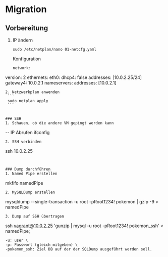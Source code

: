 # Migration

## Vorbereitung
1. IP ändern
   ```
   sudo /etc/netplan/nano 01-netcfg.yaml
   ```
   Konfiguration
   ```
   network:
  version: 2
  ethernets:
    eth0:
      dhcp4: false
      addresses: [10.0.2.25/24]
      gateway4: 10.0.2.1
      nameservers:
        addresses: [10.0.2.1]
   ```
2. Netzwerkplan anwenden
    ```
    sudo netplan apply
    ```


### SSH
1. Schauen, ob die andere VM gepingt werden kann
   ```
   -- IP Abrufen
   ifconfig
   ```
2. SSH verbinden
   ```
   ssh 10.0.2.25
   ```
   

### Dump durchführen
1. Named Pipe erstellen
   ```
   mkfifo namedPipe
   ```
2. MySQLDump erstellen
   ```
   mysqldump --single-transaction -u root -pRoot1234! pokemon | gzip -9 > namedPipe
   ```
3. Dump auf SSH übertragen
   ```
   ssh vagrant@10.0.2.25 'gunzip | mysql -u root -pRoot1234! pokemon_ssh' < namedPipe;
   ```
   -u: user \
   -p: Passwort (gleich mitgeben) \
   -pokemon_ssh: Ziel DB auf der der SQLDump ausgeführt werden soll.
